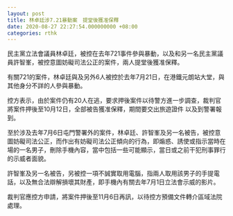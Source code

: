 ```yaml
---
layout: post
title: 林卓廷涉7.21暴動案　提堂後獲准保釋
date: 2020-08-27 22:27:54.000000000 +08:00
categories: rthk
---
```


民主黨立法會議員林卓廷，被控在去年721事件參與暴動，以及和另一名民主黨議員許智峯，被控意圖妨礙司法公正的案件，兩人提堂後獲准保釋。

有關721的案件，林卓廷與及另外6人被控於去年7月21日，在港鐵元朗站大堂，與其他身分不詳的人參與暴動。

控方表示，由於案件仍有20人在逃，要求押後案件以待警方進一步調查，裁判官將案件押後至10月12日，全部被告獲准保釋，期間要交出旅遊證件
以及到警署報到。

至於涉及去年7月6日屯門警署外的案件，林卓廷、許智峯及另一名被告，被控意圖妨礙司法公正，而作出有妨礙司法公正傾向的行為，即煽惑、誘使或指示當時在場的一名男子，刪除手機內容，當中包括一些可能顯示，當日或之前干犯刑事罪行的示威者面貌。

許智峯及另一名被告，另被控一項不誠實取用電腦，指兩人取用該男子的手提電話，以及無合法辯解損壞其財產，即手機內有關去年7月1日立法會示威的影片。

裁判官應控方申請，將案件押後至11月6日再訊，以待控方預備文件轉介區域法院處理。
